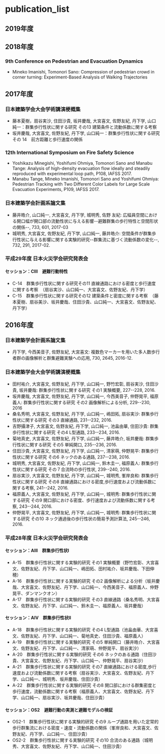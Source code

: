 # publication_list

## 2019年度

## 2018年度

### 9th Conference on Pedestrian and Evacuation Dynamics
* Mineko Imanishi, Tomonori Sano:	Compression of pedestrian crowd in corner turning: Experiment-Based Analysis of Walking Trajectories

## 2017年度

### 日本建築学会大会学術講演梗概集
* 藤本夏樹，扇谷実沙, 住田沙貴, 坂井慶哉, 大宮喜文, 佐野友紀, 丹下学, 山口純一：群集歩行性状に関する研究 その13 建築条件と流動係数に関する考察
* 坂井慶哉, 大宮喜文, 佐野友紀, 丹下学, 山口純一：群集歩行性状に関する研究　その 14　前方距離と歩行速度の関係

### 12th International Symposium on Fire Safety Science
* Yoshikazu Minegishi, Yoshifumi Ohmiya, Tomonori Sano and Manabu Tange: Analysis of high-density evacuation flow ideally and steadily reproduced with experimental loop path, P108, IAFSS 2017.
* Manabu Tange, Mineko Imanishi, Tomonori Sano and Yoshifumi Ohmiya: Pedestrian Tracking with Two Different Color Labels for Large Scale Evacuation Experiments, P109, IAFSS 2017.

### 日本建築学会計画系論文集
* 藤井皓介, 山口純一, 大宮喜文, 丹下学, 城明秀, 佐野 友紀: 広幅員空間における開口幅が開口部の流動性状に与える影響--避難群集の歩行特性と空間形状の関係--, 733, 601, 2017-03
* 城明秀, 大宮喜文, 佐野友紀, 丹下学, 山口純一, 藤井皓介: 空間条件が群集歩行性状に与える影響に関する実験的研究--群集流に基づく流動係数の変化--, 732, 291, 2017-02.

### 平成29年度 日本火災学会研究発表会

#### セッション：CIII　避難行動特性
* C-14　群集歩行性状に関する研究その11 直線通路における密度と歩行速度に関する考察　（扇谷実沙、山口純一、大宮喜文、佐野友紀、丹下学）
* C-15　群集歩行性状に関する研究その12 建築条件と密度に関する考察　（藤本夏樹、扇谷美沙、坂井慶哉、住田沙貴、山口純一、大宮喜文、佐野友紀、丹下学）

## 2016年度

### 日本建築学会計画系論文集

* 丹下学, 今西美音子, 佐野友紀, 大宮喜文: 複数色マーカーを用いた多人数歩行者群の画像解析と群集避難実験への応用, 730, 2645, 2016-12.

### 日本建築学会大会学術講演梗概集

* 田村祐介, 大宮喜文, 佐野友紀, 丹下学, 山口純一, 野竹宏彰, 扇谷実沙, 住田沙貴, 坂井慶哉: 群集歩行性状に関する研究 その1 実験概要, 227--228, 2016.
* 坂井慶哉, 大宮喜文, 佐野友紀, 丹下学, 山口純一, 今西美音子, 仲野晃平, 福原義人: 群集歩行性状に関する研究 その2 画像解析による分析, 229--230, 2016
* 桑名秀明, 大宮喜文, 佐野友紀, 丹下学, 山口純一, 嶋田拓, 扇谷実沙: 群集歩行性状に関する研究 その3 直線通路, 231--232, 2016.
* 吉野攝津子, 大宮喜文, 佐野友紀, 丹下学, 山口純一, 池畠由華, 住田沙貴: 群集歩行性状に関する研究 その4 L型通路, 233--234, 2016.
* 菊地真史, 大宮喜文, 佐野友紀, 丹下学, 山口純一, 藤井皓介, 坂井慶哉: 群集歩行性状に関する研究 その5 単純開口, 235--236, 2016.
* 住田沙貴, 大宮喜文, 佐野友紀, 丹下学, 山口純一, 清家萌, 仲野晃平: 群集歩行性状に関する研究 その6 ネックのある通路, 237--238, 2016.
* 城明秀, 大宮喜文, 佐野友紀, 丹下学, 山口純一, 鈴木圭一, 福原義人: 群集歩行性状に関する研究 その７合流時の歩行性状, 239--240, 2016.
* 扇谷実沙, 大宮喜文, 佐野友紀, 丹下学, 山口純一, 城明秀, 峯岸良和: 群集歩行性状に関する研究 その8 直線通路における密度,歩行速度および流動係数に関する考察, 241--242, 2016.
* 福原義人, 大宮喜文, 佐野友紀, 丹下学, 山口純一, 城明秀: 群集歩行性状に関する研究 その9 開口部における密度、歩行速度および流動係数に関する考察, 243--244, 2016.
* 仲野晃平, 大宮喜文, 佐野友紀, 丹下学, 山口純一, 城明秀: 群集歩行性状に関する研究 その10 ネック通過後の歩行性状の簡易予測計算法, 245--246, 2016.

### 平成28年度 日本火災学会研究発表会
#### セッション：AIII　群集歩行性状I
* A-15　群集歩行性状に関する実験的研究 その1 実験概要（野竹宏彰、大宮喜文、佐野友紀、丹下学、山口純一、嶋田拓、田村祐介、坂井慶哉、下田伸穂）
* A-16　群集歩行性状に関する実験的研究 その2 画像解析による分析（坂井慶哉、大宮喜文、佐野友紀、丹下学、山口純一、今西美音子、福原義人、仲野晃平、ダンマンクオン）
* A-17　群集歩行性状に関する実験的研究 その3 直線通路（桑名秀明、大宮喜文、佐野友紀、丹下学、山口純一、鈴木圭一、福原義人、坂井慶哉）

#### セッション：AIV　群集歩行性状II
* A-18　群集歩行性状に関する実験的研究 その4 L型通路（池畠由華、大宮喜文、佐野友紀、丹下学、山口純一、菊地真史、住田沙貴、福原義人）
* A-19　群集歩行性状に関する実験的研究 その5 単純開口（藤井皓介、大宮喜文、佐野友紀、丹下学、山口純一、清家萌、仲野晃平、扇谷実沙）
* A-20　群集歩行性状に関する実験的研究 その6 ネックのある通路（住田沙貴、大宮喜文、佐野友紀、丹下学、山口純一、仲野晃平、扇谷実沙）
* A-21　群集歩行性状に関する実験的研究 その7 直線通路における密度,歩行速度および流動係数に関する考察（扇谷実沙、大宮喜文、佐野友紀、丹下学、山口純一、城明秀、坂井慶哉、住田沙貴）
* A-22　群集歩行性状に関する実験的研究 その8 開口部における群集密度と歩行速度，流動係数に関する考察（福原義人、大宮喜文、佐野友紀、丹下学、山口純一、扇谷実沙、坂井慶哉、住田沙貴）

#### セッション：OS2　避難行動の実測と避難モデルの検証
* OS2-1　群集歩行性状に関する実験的研究 その9 ループ通路を用いた定常的歩行群集流における密度・速度・流動係数の関係（峯岸良和、大宮喜文、佐野友紀、丹下学、山口純一、住田沙貴）
* OS2-2　群集歩行性状に関する実験的研究 その10 合流のある通路（城明秀、大宮喜文、佐野友紀、丹下学、山口純一、住田沙貴）

